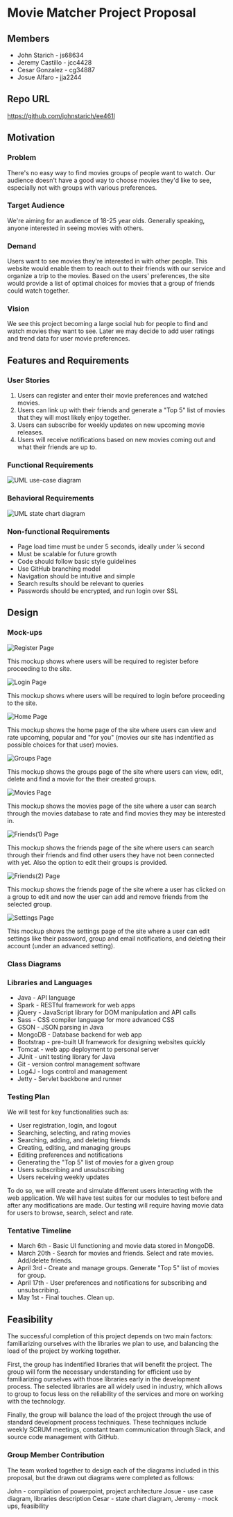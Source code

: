 # Movie Matcher Project Proposal

## Members

* John Starich - js68634
* Jeremy Castillo - jcc4428
* Cesar Gonzalez - cg34887
* Josue Alfaro - jja2244

## Repo URL
<https://github.com/johnstarich/ee461l>

## Motivation

### Problem
There's no easy way to find movies groups of people want to watch. Our audience doesn't have a good way to choose movies they'd like to see, especially not with groups with various preferences.

### Target Audience
We're aiming for an audience of 18-25 year olds. Generally speaking, anyone interested in seeing movies with others.

### Demand
Users want to see movies they're interested in with other people. This website would enable them to reach out to their friends with our service and organize a trip to the movies. Based on the users' preferences, the site would provide a list of optimal choices for movies that a group of friends could watch together.

### Vision
We see this project becoming a large social hub for people to find and watch movies they want to see. Later we may decide to add user ratings and trend data for user movie preferences.

## Features and Requirements

### User Stories

1. Users can register and enter their movie preferences and watched movies.
2. Users can link up with their friends and generate a "Top 5" list of movies that they will most likely enjoy together. 
3. Users can subscribe for weekly updates on new upcoming movie releases.
4. Users will receive notifications based on new movies coming out and what their friends are up to.

### Functional Requirements

![UML use-case diagram](screenshots/usecase.png)

### Behavioral Requirements

![UML state chart diagram](screenshots/statechart.png)

### Non-functional Requirements
* Page load time must be under 5 seconds, ideally under ¼ second
* Must be scalable for future growth
* Code should follow basic style guidelines
* Use GitHub branching model
* Navigation should be intuitive and simple
* Search results should be relevant to queries
* Passwords should be encrypted, and run login over SSL

## Design

### Mock-ups

![Register Page](screenshots/movie_register.jpeg.png)

This mockup shows where users will be required to register before proceeding to the site.

![Login Page](screenshots/movie_login.jpeg.png)

This mockup shows where users will be required to login before proceeding to the site.

![Home Page](screenshots/movie_home.jpeg.png)

This mockup shows the home page of the site where users can view and rate upcoming, popular and "for you" (movies our site has indentified as possible choices for that user) movies.

![Groups Page](screenshots/movie_groups.jpeg.png)

This mockup shows the groups page of the site where users can view, edit, delete and find a movie for the their created groups.

![Movies Page](screenshots/movie_movies.jpeg.png)

This mockup shows the movies page of the site where a user can search through the movies database to rate and find movies they may be interested in.

![Friends(1) Page](screenshots/movie_friends1.jpeg.png)

This mockup shows the friends page of the site where users can search through their friends and find other users they have not been connected with yet. Also the option to edit their groups is provided.

![Friends(2) Page](screenshots/movie_friends2.jpeg.png)

This mockup shows the friends page of the site where a user has clicked on a group to edit and now the user can add and remove friends from the selected group.

![Settings Page](screenshots/movie_settings.jpeg.png)

This mockup shows the settings page of the site where a user can edit settings like their password, group and email notifications, and deleting their account (under an advanced setting).

### Class Diagrams

### Libraries and Languages
* Java - API language
* Spark - RESTful framework for web apps
* jQuery - JavaScript library for DOM manipulation and API calls
* Sass - CSS compiler language for more advanced CSS
* GSON - JSON parsing in Java
* MongoDB - Database backend for web app
* Bootstrap - pre-built UI framework for designing websites quickly
* Tomcat - web app deployment to personal server
* JUnit - unit testing library for Java
* Git - version control management software
* Log4J - logs control and management
* Jetty - Servlet backbone and runner

### Testing Plan
We will test for key functionalities such as:  
* User registration, login, and logout 
* Searching, selecting, and rating movies 
* Searching, adding, and deleting friends
* Creating, editing, and managing groups
* Editing preferences and notifications
* Generating the "Top 5" list of movies for a given group 
* Users subscribing and unsubscribing
* Users receiving weekly updates 

To do so, we will create and simulate different users interacting with the web application. We will have test suites for our modules to test before and after any modifications are made. Our testing will require having movie data for users to browse, search, select and rate. 

### Tentative Timeline
* March 6th - Basic UI functioning and movie data stored in MongoDB.
* March 20th - Search for movies and friends. Select and rate movies. Add/delete friends.
* April 3rd - Create and manage groups. Generate "Top 5" list of movies for group.
* April 17th - User preferences and notifications for subscribing and unsubscribing.
* May 1st - Final touches. Clean up.

## Feasibility
The successful completion of this project depends on two main factors: familiarizing ourselves with the libraries we plan to use, and balancing the load of the project by working together. 

First, the group has indentified libraries that will benefit the project. The group will form the necessary understanding for efficient use by familiarizing ourselves with those libraries early in the development process. The selected libraries are all widely used in industry, which allows to group to focus less on the reliability of the services and more on working with the technology. 

Finally, the group will balance the load of the project through the use of standard development process techniques. These techniques include weekly SCRUM meetings, constant team communication through Slack, and source code management with GitHub. 

### Group Member Contribution

The team worked together to design each of the diagrams included in this proposal, but the drawn out diagrams were completed as follows: 

John - compilation of powerpoint, project architecture
Josue - use case diagram, libraries description
Cesar - state chart diagram, 
Jeremy - mock ups, feasibility
